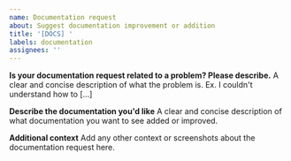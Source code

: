 ```yaml
---
name: Documentation request
about: Suggest documentation improvement or addition
title: '[DOCS] '
labels: documentation
assignees: ''
---
```


**Is your documentation request related to a problem? Please describe.**
A clear and concise description of what the problem is. Ex. I couldn't understand how to [...]

**Describe the documentation you'd like**
A clear and concise description of what documentation you want to see added or improved.

**Additional context**
Add any other context or screenshots about the documentation request here.
